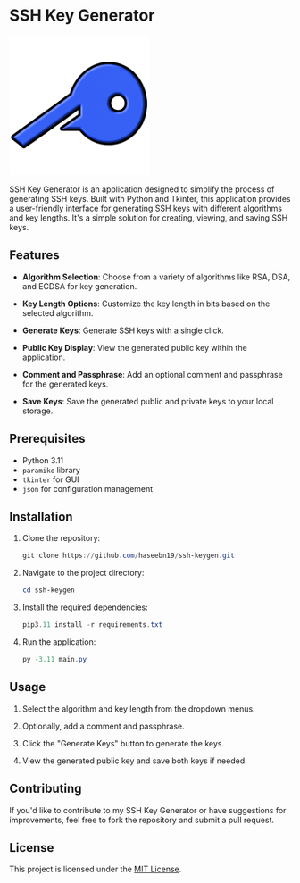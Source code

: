 # SSH Key Generator

<img src="logo.png" width="250">

SSH Key Generator is an application designed to simplify the process of generating SSH keys. Built with Python and Tkinter, this application provides a user-friendly interface for generating SSH keys with different algorithms and key lengths. It's a simple solution for creating, viewing, and saving SSH keys.

## Features

- **Algorithm Selection**: Choose from a variety of algorithms like RSA, DSA, and ECDSA for key generation.
  
- **Key Length Options**: Customize the key length in bits based on the selected algorithm.
  
- **Generate Keys**: Generate SSH keys with a single click.
  
- **Public Key Display**: View the generated public key within the application.
  
- **Comment and Passphrase**: Add an optional comment and passphrase for the generated keys.
  
- **Save Keys**: Save the generated public and private keys to your local storage.

## Prerequisites

- Python 3.11
- `paramiko` library
- `tkinter` for GUI
- `json` for configuration management

## Installation

1. Clone the repository:
   ```powershell
   git clone https://github.com/haseebn19/ssh-keygen.git
   ```

2. Navigate to the project directory:
   ```powershell
   cd ssh-keygen
   ```

3. Install the required dependencies:
   ```powershell
   pip3.11 install -r requirements.txt
   ```

4. Run the application:
   ```powershell
   py -3.11 main.py
   ```

## Usage

1. Select the algorithm and key length from the dropdown menus.
  
2. Optionally, add a comment and passphrase.
  
3. Click the "Generate Keys" button to generate the keys.
  
4. View the generated public key and save both keys if needed.

## Contributing

If you'd like to contribute to my SSH Key Generator or have suggestions for improvements, feel free to fork the repository and submit a pull request.

## License

This project is licensed under the [MIT License](https://opensource.org/licenses/MIT).

